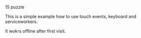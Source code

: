 15 puzzle

This is a simple example how to use touch events,
keyboard and serviceworkers.

It wokrs offline after first visit. 
